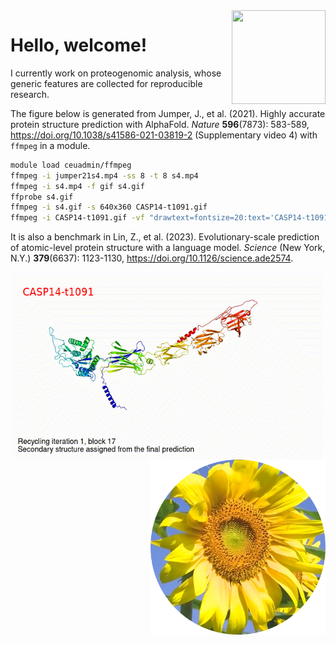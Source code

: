 <img src="https://jinghuazhao.github.io/assets/images/qr-logo.svg" align="right" width=150 height=150>

# Hello, welcome!

I currently work on proteogenomic analysis, whose generic features are collected for reproducible research.

The figure below is generated from Jumper, J., et al. (2021). Highly accurate protein structure prediction with AlphaFold. *Nature* **596**(7873): 583-589,
<https://doi.org/10.1038/s41586-021-03819-2> (Supplementary video 4) with `ffmpeg` in a module.

```bash
module load ceuadmin/ffmpeg
ffmpeg -i jumper21s4.mp4 -ss 8 -t 8 s4.mp4
ffmpeg -i s4.mp4 -f gif s4.gif
ffprobe s4.gif
ffmpeg -i s4.gif -s 640x360 CASP14-t1091.gif
ffmpeg -i CASP14-t1091.gif -vf "drawtext=fontsize=20:text='CASP14-t1091':fontcolor=red:x=25:y=30" CASP14-t1091-text.gif
```

It is also a benchmark in Lin, Z., et al. (2023). Evolutionary-scale prediction of atomic-level protein structure with a language model. *Science* (New York, N.Y.) **379**(6637): 1123-1130, <https://doi.org/10.1126/science.ade2574>.

<img src="https://github.com/jinghuazhao/jinghuazhao/blob/master/CASP14-t1091-text.gif" align="left" height=300 width=500>
<img src="https://github.com/jinghuazhao/jinghuazhao/blob/master/gansubaiyin-circle.png" align="right" height=280 width=280>

